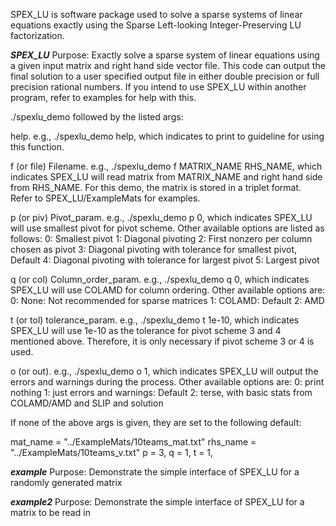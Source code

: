 
SPEX_LU is software package used to solve a sparse systems of linear equations
exactly using the Sparse Left-looking Integer-Preserving LU factorization.

*********SPEX_LU*********
Purpose: Exactly solve a sparse system of linear equations using a given input
         matrix and right hand side vector file. This code can output the final
         solution to a user specified output file in either double precision or
         full precision rational numbers. If you intend to use SPEX_LU within
         another program, refer to examples for help with this.

./spexlu_demo followed by the listed args:

help. e.g., ./spexlu_demo help, which indicates to print to guideline
for using this function.

f (or file) Filename. e.g., ./spexlu_demo f MATRIX_NAME RHS_NAME, which indicates
SPEX_LU will read matrix from MATRIX_NAME and right hand side from RHS_NAME.
For this demo, the matrix is stored in a triplet format. Refer to
SPEX_LU/ExampleMats for examples.

p (or piv) Pivot_param. e.g., ./spexlu_demo p 0, which indicates SPEX_LU will use
smallest pivot for pivot scheme. Other available options are listed
as follows:
       0: Smallest pivot
       1: Diagonal pivoting
       2: First nonzero per column chosen as pivot
       3: Diagonal pivoting with tolerance for smallest pivot, Default
       4: Diagonal pivoting with tolerance for largest pivot
       5: Largest pivot

q (or col) Column_order_param. e.g., ./spexlu_demo q 0, which indicates SPEX_LU
will use COLAMD for column ordering. Other available options are:
       0: None: Not recommended for sparse matrices
       1: COLAMD: Default
       2: AMD

t (or tol) tolerance_param. e.g., ./spexlu_demo t 1e-10, which indicates SPEX_LU
will use 1e-10 as the tolerance for pivot scheme 3 and 4 mentioned above.
Therefore, it is only necessary if pivot scheme 3 or 4 is used.

o (or out). e.g., ./spexlu_demo o 1, which indicates SPEX_LU will output the
errors and warnings during the process. Other available options are:
       0: print nothing
       1: just errors and warnings: Default
       2: terse, with basic stats from COLAMD/AMD and SLIP and solution

If none of the above args is given, they are set to the following default:

  mat_name = "../ExampleMats/10teams_mat.txt"
  rhs_name = "../ExampleMats/10teams_v.txt"
  p = 3,
  q = 1,
  t = 1,


*********example*********
Purpose: Demonstrate the simple interface of SPEX_LU for a randomly generated
         matrix

*********example2*********
Purpose: Demonstrate the simple interface of SPEX_LU for a matrix to be read in

